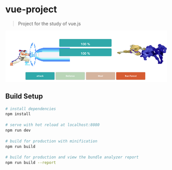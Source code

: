 # vue-project

> Project for the study of vue.js

![Alt text](src/assets/fight-screen.png?raw=true "vue-project")

## Build Setup

``` bash
# install dependencies
npm install

# serve with hot reload at localhost:8080
npm run dev

# build for production with minification
npm run build

# build for production and view the bundle analyzer report
npm run build --report
```
